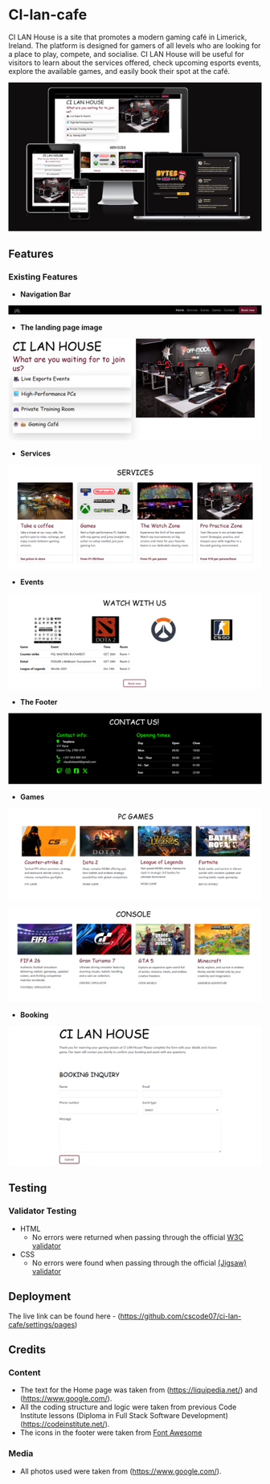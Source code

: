 # CI-lan-cafe

CI LAN House is a site that promotes a modern gaming café in Limerick, Ireland. The platform is designed for gamers of all levels who are looking for a place to play, compete, and socialise. CI LAN House will be useful for visitors to learn about the services offered, check upcoming esports events, explore the available games, and easily book their spot at the café. 

![Responsice Mockup](https://github.com/cscode07/ci-lan-cafe/blob/main/media/mockup.png)

## Features 

### Existing Features

- __Navigation Bar__


![Nav Bar](https://github.com/cscode07/ci-lan-cafe/blob/main/media/navbar.png)

- __The landing page image__

![Landing Page](https://github.com/cscode07/ci-lan-cafe/blob/main/media/landing%20page%20image.png)

- __Services__


![Services](https://github.com/cscode07/ci-lan-cafe/blob/main/media/services.png)

- __Events__


![Events](https://github.com/cscode07/ci-lan-cafe/blob/main/media/events.png)

- __The Footer__ 


![Footer](https://github.com/cscode07/ci-lan-cafe/blob/main/media/footer.png)

- __Games__

  

![Games PC](https://github.com/cscode07/ci-lan-cafe/blob/main/media/pcgames.png)

![Games Console](https://github.com/cscode07/ci-lan-cafe/blob/main/media/console.png)

- __Booking__

![Sign Up](https://github.com/cscode07/ci-lan-cafe/blob/main/media/booking.png)


## Testing 


### Validator Testing 

- HTML
  - No errors were returned when passing through the official [W3C validator](https://validator.w3.org/#validate_by_input)
- CSS
  - No errors were found when passing through the official [(Jigsaw) validator](https://jigsaw.w3.org/css-validator/)


## Deployment



The live link can be found here - (https://github.com/cscode07/ci-lan-cafe/settings/pages)


## Credits 

### Content 

- The text for the Home page was taken from (https://liquipedia.net/) and (https://www.google.com/).
- All the coding structure and logic were taken from previous Code Institute lessons (Diploma in Full Stack Software Development) (https://codeinstitute.net/).
- The icons in the footer were taken from [Font Awesome](https://fontawesome.com/)

### Media


- All photos used were taken from (https://www.google.com/).


